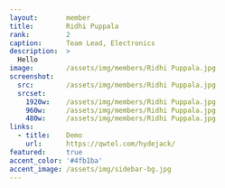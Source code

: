```yaml
---
layout:       member
title:        Ridhi Puppala
rank:         2
caption:      Team Lead, Electronics
description:  >
  Hello
image:        /assets/img/members/Ridhi Puppala.jpg
screenshot:
  src:        /assets/img/members/Ridhi Puppala.jpg
  srcset:
    1920w:    /assets/img/members/Ridhi Puppala.jpg
    960w:     /assets/img/members/Ridhi Puppala.jpg
    480w:     /assets/img/members/Ridhi Puppala.jpg
links:
  - title:    Demo
    url:      https://qwtel.com/hydejack/
featured:     true
accent_color: '#4fb1ba'
accent_image: /assets/img/sidebar-bg.jpg
---
```

